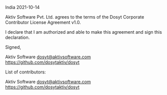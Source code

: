 India 2021-10-14

Aktiv Software Pvt. Ltd. agrees to the terms of the Dosyt Corporate Contributor License Agreement v1.0.

I declare that I am authorized and able to make this agreement and sign this declaration.

Signed,

Aktiv Software dosyt@aktivsoftware.com https://github.com/dosytaktiv/dosyt

List of contributors:

Aktiv Software dosyt@aktivsoftware.com https://github.com/dosytaktiv/dosyt

